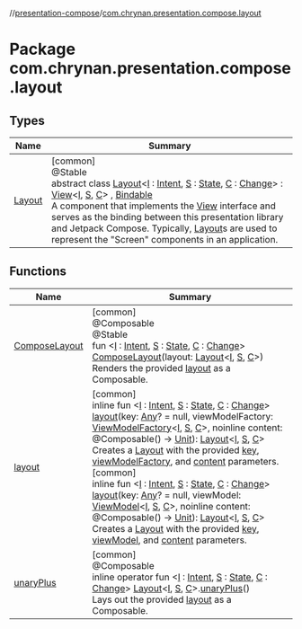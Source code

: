 //[presentation-compose](../../index.md)/[com.chrynan.presentation.compose.layout](index.md)

# Package com.chrynan.presentation.compose.layout

## Types

| Name | Summary |
|---|---|
| [Layout](-layout/index.md) | [common]<br>@Stable<br>abstract class [Layout](-layout/index.md)&lt;[I](-layout/index.md) : [Intent](../../../presentation-core/presentation-core/com.chrynan.presentation/-intent/index.md), [S](-layout/index.md) : [State](../../../presentation-core/presentation-core/com.chrynan.presentation/-state/index.md), [C](-layout/index.md) : [Change](../../../presentation-core/presentation-core/com.chrynan.presentation/-change/index.md)&gt; : [View](../../../presentation-core/presentation-core/com.chrynan.presentation/-view/index.md)&lt;[I](-layout/index.md), [S](-layout/index.md), [C](-layout/index.md)&gt; , [Bindable](../../../presentation-core/presentation-core/com.chrynan.presentation/-bindable/index.md)<br>A component that implements the [View](../../../presentation-core/presentation-core/com.chrynan.presentation/-view/index.md) interface and serves as the binding between this presentation library and Jetpack Compose. Typically, [Layout](-layout/index.md)s are used to represent the "Screen" components in an application. |

## Functions

| Name | Summary |
|---|---|
| [ComposeLayout](-compose-layout.md) | [common]<br>@Composable<br>@Stable<br>fun &lt;[I](-compose-layout.md) : [Intent](../../../presentation-core/presentation-core/com.chrynan.presentation/-intent/index.md), [S](-compose-layout.md) : [State](../../../presentation-core/presentation-core/com.chrynan.presentation/-state/index.md), [C](-compose-layout.md) : [Change](../../../presentation-core/presentation-core/com.chrynan.presentation/-change/index.md)&gt; [ComposeLayout](-compose-layout.md)(layout: [Layout](-layout/index.md)&lt;[I](-compose-layout.md), [S](-compose-layout.md), [C](-compose-layout.md)&gt;)<br>Renders the provided [layout](-compose-layout.md) as a Composable. |
| [layout](layout.md) | [common]<br>inline fun &lt;[I](layout.md) : [Intent](../../../presentation-core/presentation-core/com.chrynan.presentation/-intent/index.md), [S](layout.md) : [State](../../../presentation-core/presentation-core/com.chrynan.presentation/-state/index.md), [C](layout.md) : [Change](../../../presentation-core/presentation-core/com.chrynan.presentation/-change/index.md)&gt; [layout](layout.md)(key: [Any](https://kotlinlang.org/api/latest/jvm/stdlib/kotlin/-any/index.html)? = null, viewModelFactory: [ViewModelFactory](../../../presentation-core/presentation-core/com.chrynan.presentation/-view-model-factory/index.md)&lt;[I](layout.md), [S](layout.md), [C](layout.md)&gt;, noinline content: @Composable() -&gt; [Unit](https://kotlinlang.org/api/latest/jvm/stdlib/kotlin/-unit/index.html)): [Layout](-layout/index.md)&lt;[I](layout.md), [S](layout.md), [C](layout.md)&gt;<br>Creates a [Layout](-layout/index.md) with the provided [key](layout.md), [viewModelFactory](layout.md), and [content](layout.md) parameters.<br>[common]<br>inline fun &lt;[I](layout.md) : [Intent](../../../presentation-core/presentation-core/com.chrynan.presentation/-intent/index.md), [S](layout.md) : [State](../../../presentation-core/presentation-core/com.chrynan.presentation/-state/index.md), [C](layout.md) : [Change](../../../presentation-core/presentation-core/com.chrynan.presentation/-change/index.md)&gt; [layout](layout.md)(key: [Any](https://kotlinlang.org/api/latest/jvm/stdlib/kotlin/-any/index.html)? = null, viewModel: [ViewModel](../../../presentation-core/presentation-core/com.chrynan.presentation/-view-model/index.md)&lt;[I](layout.md), [S](layout.md), [C](layout.md)&gt;, noinline content: @Composable() -&gt; [Unit](https://kotlinlang.org/api/latest/jvm/stdlib/kotlin/-unit/index.html)): [Layout](-layout/index.md)&lt;[I](layout.md), [S](layout.md), [C](layout.md)&gt;<br>Creates a [Layout](-layout/index.md) with the provided [key](layout.md), [viewModel](layout.md), and [content](layout.md) parameters. |
| [unaryPlus](unary-plus.md) | [common]<br>@Composable<br>inline operator fun &lt;[I](unary-plus.md) : [Intent](../../../presentation-core/presentation-core/com.chrynan.presentation/-intent/index.md), [S](unary-plus.md) : [State](../../../presentation-core/presentation-core/com.chrynan.presentation/-state/index.md), [C](unary-plus.md) : [Change](../../../presentation-core/presentation-core/com.chrynan.presentation/-change/index.md)&gt; [Layout](-layout/index.md)&lt;[I](unary-plus.md), [S](unary-plus.md), [C](unary-plus.md)&gt;.[unaryPlus](unary-plus.md)()<br>Lays out the provided [layout](layout.md) as a Composable. |
